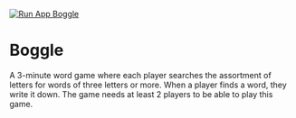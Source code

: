 [![Run App Boggle](https://github.com/Kashish-Syed/Boggle/actions/workflows/run-app.yml/badge.svg)](https://github.com/Kashish-Syed/Boggle/actions/workflows/run-app.yml)

# Boggle
A 3-minute word game where each player searches the assortment of letters for words of three letters or more. When a player finds a word, they write it down. The game needs at least 2 players to be able to play this game.
